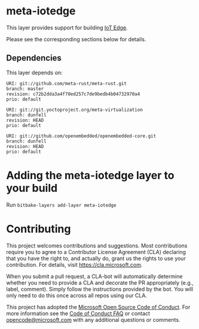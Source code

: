meta-iotedge
===========

This layer provides support for building [IoT Edge](https://github.com/azure/iotedge).

Please see the corresponding sections below for details.

Dependencies
------------
This layer depends on:

```
URI: git://github.com/meta-rust/meta-rust.git
branch: master
revision: c72b2dda3a4f70ed257c7de9bedb4b04732970a4
prio: default
```

```
URI: git://git.yoctoproject.org/meta-virtualization
branch: dunfell
revision: HEAD
prio: default
```

```
URI: git://github.com/openembedded/openembedded-core.git
branch: dunfell
revision: HEAD
prio: default
```

Adding the meta-iotedge layer to your build
=================================================

Run `bitbake-layers add-layer meta-iotedge`

Contributing
============

This project welcomes contributions and suggestions.  Most contributions require you to agree to a
Contributor License Agreement (CLA) declaring that you have the right to, and actually do, grant us
the rights to use your contribution. For details, visit https://cla.microsoft.com.

When you submit a pull request, a CLA-bot will automatically determine whether you need to provide
a CLA and decorate the PR appropriately (e.g., label, comment). Simply follow the instructions
provided by the bot. You will only need to do this once across all repos using our CLA.

This project has adopted the [Microsoft Open Source Code of Conduct](https://opensource.microsoft.com/codeofconduct/).
For more information see the [Code of Conduct FAQ](https://opensource.microsoft.com/codeofconduct/faq/) or
contact [opencode@microsoft.com](mailto:opencode@microsoft.com) with any additional questions or comments.
